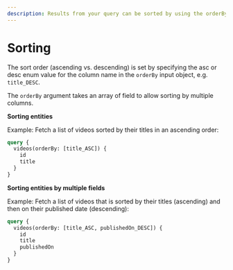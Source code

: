 ```yaml
---
description: Results from your query can be sorted by using the orderBy argument.
---
```


# Sorting

The sort order \(ascending vs. descending\) is set by specifying the asc or desc enum value for the column name in the `orderBy` input object, e.g. `title_DESC`.

The `orderBy` argument takes an array of field to allow sorting by multiple columns.

**Sorting entities**

Example: Fetch a list of videos sorted by their titles in an ascending order:

```graphql
query {
  videos(orderBy: [title_ASC]) {
    id
    title
  }
}
```

**Sorting entities by multiple fields**

Example: Fetch a list of videos that is sorted by their titles \(ascending\) and then on their published date \(descending\):

```graphql
query {
  videos(orderBy: [title_ASC, publishedOn_DESC]) {
    id
    title
    publishedOn
  }
}
```

